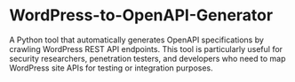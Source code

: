 # WordPress-to-OpenAPI-Generator
A Python tool that automatically generates OpenAPI specifications by crawling WordPress REST API endpoints. This tool is particularly useful for security researchers, penetration testers, and developers who need to map WordPress site APIs for testing or integration purposes.
